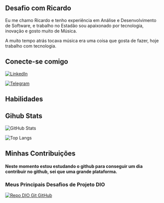 
## Desafio com Ricardo

Eu me chamo Ricardo e tenho experiência em Análise e Desenvolvimento de Software, e trabalho no Estadão  sou apaixonado por tecnologia, inovação e gosto muito de Música.

A muito tempo atrás tocava música era uma coisa que gosta de fazer, hoje trabalho com tecnologia.

## Conecte-se comigo
[![LinkedIn](https://img.shields.io/badge/LinkedIn-0077B5?style=for-the-badge&logo=linkedin&logoColor=white)](https://www.linkedin.com/in/ricardo-barreto-araujo/)

[![Telegram](https://img.shields.io/badge/Telegram-000?style=for-the-badge&logo=telegram&logoColor=2CA5E0)](https://t.me/delphiricardoaraujo)

## Habilidades


## Gihub Stats
![GitHub Stats](https://github-readme-stats.vercel.app/api?username=rbbarreto&theme=transparent&bg_color=000&border_color=30A3DC&show_icons=true&icon_color=30A3DC&title_color=E94D5F&text_color=FFF)

![Top Langs](https://github-readme-stats-git-masterrstaa-rickstaa.vercel.app/api/top-langs/?username=rbbarreto&layout=compact&bg_color=000&border_color=30A3DC&title_color=E94D5F&text_color=FFF)

## Minhas Contribuições 
#### Neste momento estou estudando o github para conseguir um dia contribuir no github, sei que uma grande plataforma.

### Meus Principais Desafios de Projeto DIO
[![Repo DIO Git GitHub](https://github-readme-stats.vercel.app/api/pin/?username=elidianaandrade&repo=dio-lab-open-source&bg_color=000&border_color=30A3DC&show_icons=true&icon_color=30A3DC&title_color=E94D5F&text_color=FFF)](https://github.com/elidianaandrade/dio-lab-open-source)

